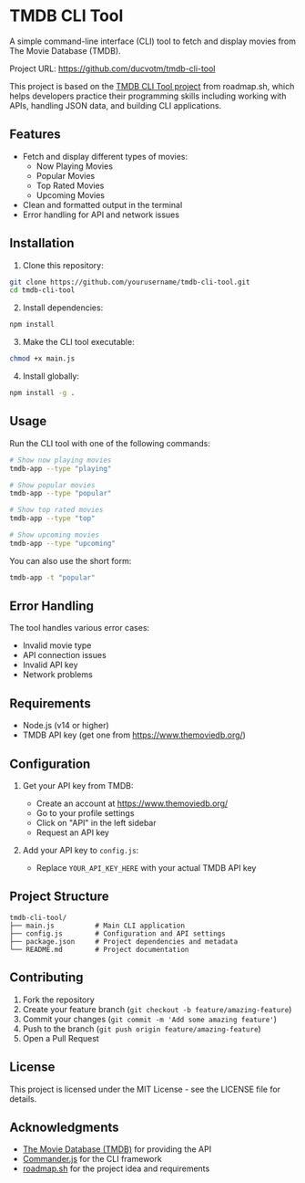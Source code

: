 # TMDB CLI Tool

A simple command-line interface (CLI) tool to fetch and display movies from The Movie Database (TMDB).

Project URL: <https://github.com/ducvotm/tmdb-cli-tool>

This project is based on the [TMDB CLI Tool project](https://roadmap.sh/projects/tmdb-cli) from roadmap.sh, which helps developers practice their programming skills including working with APIs, handling JSON data, and building CLI applications.

## Features

- Fetch and display different types of movies:
  - Now Playing Movies
  - Popular Movies
  - Top Rated Movies
  - Upcoming Movies
- Clean and formatted output in the terminal
- Error handling for API and network issues

## Installation

1. Clone this repository:

```bash
git clone https://github.com/yourusername/tmdb-cli-tool.git
cd tmdb-cli-tool
```

2. Install dependencies:

```bash
npm install
```

3. Make the CLI tool executable:

```bash
chmod +x main.js
```

4. Install globally:

```bash
npm install -g .
```

## Usage

Run the CLI tool with one of the following commands:

```bash
# Show now playing movies
tmdb-app --type "playing"

# Show popular movies
tmdb-app --type "popular"

# Show top rated movies
tmdb-app --type "top"

# Show upcoming movies
tmdb-app --type "upcoming"
```

You can also use the short form:

```bash
tmdb-app -t "popular"
```

## Error Handling

The tool handles various error cases:

- Invalid movie type
- API connection issues
- Invalid API key
- Network problems

## Requirements

- Node.js (v14 or higher)
- TMDB API key (get one from <https://www.themoviedb.org/>)

## Configuration

1. Get your API key from TMDB:
   - Create an account at <https://www.themoviedb.org/>
   - Go to your profile settings
   - Click on "API" in the left sidebar
   - Request an API key

2. Add your API key to `config.js`:
   - Replace `YOUR_API_KEY_HERE` with your actual TMDB API key

## Project Structure

```
tmdb-cli-tool/
├── main.js          # Main CLI application
├── config.js        # Configuration and API settings
├── package.json     # Project dependencies and metadata
└── README.md        # Project documentation
```

## Contributing

1. Fork the repository
2. Create your feature branch (`git checkout -b feature/amazing-feature`)
3. Commit your changes (`git commit -m 'Add some amazing feature'`)
4. Push to the branch (`git push origin feature/amazing-feature`)
5. Open a Pull Request

## License

This project is licensed under the MIT License - see the LICENSE file for details.

## Acknowledgments

- [The Movie Database (TMDB)](https://www.themoviedb.org/) for providing the API
- [Commander.js](https://github.com/tj/commander.js/) for the CLI framework
- [roadmap.sh](https://roadmap.sh/projects/tmdb-cli) for the project idea and requirements
